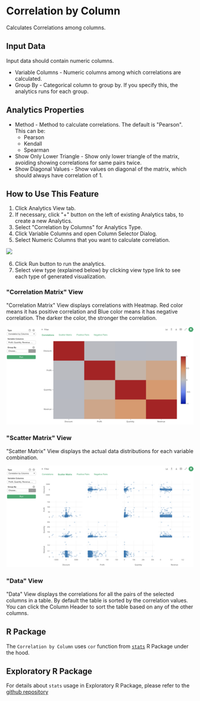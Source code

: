 # Correlation by Column

Calculates Correlations among columns.

## Input Data
Input data should contain numeric columns.

  * Variable Columns - Numeric columns among which correlations are calculated.
  * Group By - Categorical column to group by. If you specify this, the analytics runs for each group.


## Analytics Properties
  * Method - Method to calculate correlations. The default is "Pearson". This can be:
    * Pearson
    * Kendall
    * Spearman
  * Show Only Lower Triangle - Show only lower triangle of the matrix, avoiding showing correlations for same pairs twice.
  * Show Diagonal Values - Show values on diagonal of the matrix, which should always have correlation of 1.

## How to Use This Feature
1. Click Analytics View tab.
2. If necessary, click "+" button on the left of existing Analytics tabs, to create a new Analytics.
3. Select "Correlation by Columns" for Analytics Type.
4. Click Variable Columns and open Column Selector Dialog.
5. Select Numeric Columns that you want to calculate correlation.

![](images/cor_by_column_selection_dialog.png)

6. Click Run button to run the analytics.
7. Select view type (explained below) by clicking view type link to see each type of generated visualization.

### "Correlation Matrix" View
"Correlation Matrix" View displays correlations with Heatmap. Red color means it has positive correlation and Blue color means it has negative correlation. The darker the color, the stronger the correlation.

![](images/cor_by_column_matrix.png)

### "Scatter Matrix" View
"Scatter Matrix" View displays the actual data distributions for each variable combination.

![](images/cor_by_column_scattermatrix.png)

### "Data" View
"Data" View displays the correlations for all the pairs of the selected columns in a table. By default the table is sorted by the correlation values. You can click the Column Header to sort the table based on any of the other columns.

## R Package

The `Correlation by Column` uses `cor` function from  [`stats`](https://stat.ethz.ch/R-manual/R-devel/library/stats/html/cor.html) R Package under the hood.

## Exploratory R Package

For details about `stats` usage in Exploratory R Package, please refer to the [github repository](https://github.com/exploratory-io/exploratory_func/blob/master/R/stats_wrapper.R)

